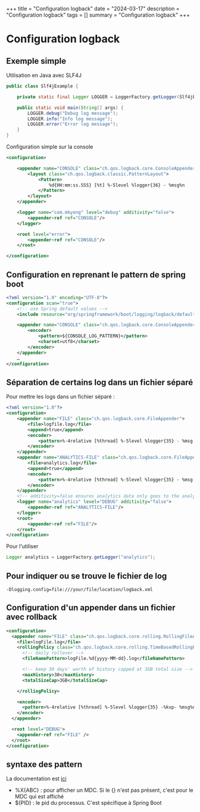 +++
title = "Configuration logback"
date = "2024-03-17"
description = "Configuration logback"
tags = []
summary = "Configuration logback"
+++
# Configuration logback

## Exemple simple 

Utilisation en Java avec SLF4J
```Java
public class Slf4jExample {

    private static final Logger LOGGER = LoggerFactory.getLogger(Slf4jExample.class);

    public static void main(String[] args) {
        LOGGER.debug("Debug log message");
        LOGGER.info("Info log message");
        LOGGER.error("Error log message");
    }
}
```

Configuration simple sur la console
```xml
<configuration>

    <appender name="CONSOLE" class="ch.qos.logback.core.ConsoleAppender">
        <layout class="ch.qos.logback.classic.PatternLayout">
            <Pattern>
                %d{HH:mm:ss.SSS} [%t] %-5level %logger{36} - %msg%n
            </Pattern>
        </layout>
    </appender>

    <logger name="com.mkyong" level="debug" additivity="false">
        <appender-ref ref="CONSOLE"/>
    </logger>

    <root level="error">
        <appender-ref ref="CONSOLE"/>
    </root>

</configuration>
```

## Configuration en reprenant le pattern de spring boot

```xml
<?xml version="1.0" encoding="UTF-8"?>
<configuration scan="true">
    <!-- use Spring default values -->
    <include resource="org/springframework/boot/logging/logback/defaults.xml"/>

    <appender name="CONSOLE" class="ch.qos.logback.core.ConsoleAppender">
        <encoder>
            <pattern>${CONSOLE_LOG_PATTERN}</pattern>
            <charset>utf8</charset>
        </encoder>
    </appender>
    …
</configuration>
```


## Séparation de certains log dans un fichier séparé

Pour mettre les logs dans un fichier séparé :
```xml
<?xml version="1.0"?>
<configuration>
    <appender name="FILE" class="ch.qos.logback.core.FileAppender">
        <file>logfile.log</file>
        <append>true</append>
        <encoder>
            <pattern>%-4relative [%thread] %-5level %logger{35} - %msg %n</pattern>
        </encoder>
    </appender>
    <appender name="ANALYTICS-FILE" class="ch.qos.logback.core.FileAppender">
        <file>analytics.log</file>
        <append>true</append>
        <encoder>
            <pattern>%-4relative [%thread] %-5level %logger{35} - %msg %n</pattern>
        </encoder>
    </appender>
    <!-- additivity=false ensures analytics data only goes to the analytics log -->
    <logger name="analytics" level="DEBUG" additivity="false">
        <appender-ref ref="ANALYTICS-FILE"/>
    </logger>
    <root>
        <appender-ref ref="FILE"/>
    </root>
</configuration>
```

Pour l'utiliser
```Java
Logger analytics = LoggerFactory.getLogger("analytics");
```

## Pour indiquer ou se trouve le fichier de log

```shell
-Dlogging.config=file:///your/file/location/logback.xml
```

## Configuration d'un appender dans un fichier avec rollback

```xml
<configuration>
  <appender name="FILE" class="ch.qos.logback.core.rolling.RollingFileAppender">
    <file>logFile.log</file>
    <rollingPolicy class="ch.qos.logback.core.rolling.TimeBasedRollingPolicy">
      <!-- daily rollover -->
      <fileNamePattern>logFile.%d{yyyy-MM-dd}.log</fileNamePattern>

      <!-- keep 30 days' worth of history capped at 3GB total size -->
      <maxHistory>30</maxHistory>
      <totalSizeCap>3GB</totalSizeCap>

    </rollingPolicy>

    <encoder>
      <pattern>%-4relative [%thread] %-5level %logger{35} -%kvp- %msg%n</pattern>
    </encoder>
  </appender> 

  <root level="DEBUG">
    <appender-ref ref="FILE" />
  </root>
</configuration>
```

## syntaxe des pattern

La documentation est [ici](https://logback.qos.ch/manual/layouts.html#conversionWord)

* %X{ABC} : pour afficher un MDC. Si le {} n'est pas présent, c'est pour le MDC qui est affiché
* ${PID} : le pid du processus. C'est spécifique à Spring Boot
                    